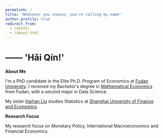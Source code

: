 ```yaml
---
permalink: /
title: "Whenever you sneeze, you're calling my name"
author_profile: true
redirect_from: 
  - /about/
  - /about.html
---
```


# —— 'Hǎi Qín!' <!-- <=..=> -->


**About Me**


I'm a PhD candidate in the Elite Ph.D. Program of Economics at [Fudan University](https://www.fudan.edu.cn/en/). I received my Bachelor's degree in [Mathematical Economics](https://econ.fudan.edu.cn/info/1042/21448.htm) from Fudan, with a second major in Data Science.

My sister [Haihan Liu](https://github.com/GraceHanLiu) studies Statistics at [Shanghai University of Finance and Economics](https://english.sufe.edu.cn/).


**Research Focus**

My research focus on Monetary Policy, International Macroeconomics and Financial Economics.



<!-- Find my beloved advisor: [Yongqin Wang](https://fisf.fudan.edu.cn/en_show-112-156.html), coauthors: [John Rogers](https://www.johnrogerseconomist.net/), [Jongrim Ha](https://www.worldbank.org/en/about/people/j/jongrim-ha), [Shihao Chen](https://chensihao.weebly.com/), [Shi Qiu](https://sites.google.com/view/shiqiu), -->

<!-- [Academic Pages template](https://github.com/academicpages/academicpages.github.io) and hosted on GitHub pages. [GitHub pages](https://pages.github.com) is a free service in which websites are built and hosted from code and data stored in a GitHub repository, automatically updating when a new commit is made to the repository. This template was forked from the [Minimal Mistakes Jekyll Theme](https://mmistakes.github.io/minimal-mistakes/) created by Michael Rose, and then extended to support the kinds of content that academics have: publications, talks, teaching, a portfolio, blog posts, and a dynamically-generated CV. You can fork [this template](https://github.com/academicpages/academicpages.github.io) right now, modify the configuration and markdown files, add your own PDFs and other content, and have your own site for free, with no ads!

A data-driven personal website
======
Like many other Jekyll-based GitHub Pages templates, Academic Pages makes you separate the website's content from its form. The content & metadata of your website are in structured markdown files, while various other files constitute the theme, specifying how to transform that content & metadata into HTML pages. You keep these various markdown (.md), YAML (.yml), HTML, and CSS files in a public GitHub repository. Each time you commit and push an update to the repository, the [GitHub pages](https://pages.github.com/) service creates static HTML pages based on these files, which are hosted on GitHub's servers free of charge. 

Many of the features of dynamic content management systems (like Wordpress) can be achieved in this fashion, using a fraction of the computational resources and with far less vulnerability to hacking and DDoSing. You can also modify the theme to your heart's content without touching the content of your site. If you get to a point where you've broken something in Jekyll/HTML/CSS beyond repair, your markdown files describing your talks, publications, etc. are safe. You can rollback the changes or even delete the repository and start over - just be sure to save the markdown files! Finally, you can also write scripts that process the structured data on the site, such as [this one](https://github.com/academicpages/academicpages.github.io/blob/master/talkmap.ipynb) that analyzes metadata in pages about talks to display [a map of every location you've given a talk](https://academicpages.github.io/talkmap.html).
-->